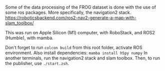 Some of the data processing of the FROG dataset is done with the use of some ros packages.
More specifically, the navigation2 stack.
https://roboticsbackend.com/ros2-nav2-generate-a-map-with-slam_toolbox/

This was run on Apple Silicon (M1) computer, with RoboStack, and ROS2 (Humble), with mamba.

Don't forget to run `colcon build` from this root folder, activate ROS environment.
Also install dependencies: `mamba install h5py numpy`
In another terminals, run the navigation2 stack and slam toolbox.
Then, to run the publisher, use `./start.zsh`.